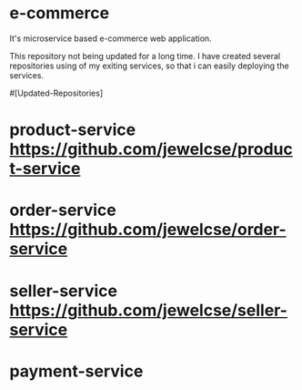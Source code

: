 # e-commerce
It's microservice based e-commerce web application.


This repository not being updated for a long time. I have created several repositories using of my exiting services, so that i can easily deploying the services.

#[Updated-Repositories]
# product-service https://github.com/jewelcse/product-service
# order-service https://github.com/jewelcse/order-service
# seller-service https://github.com/jewelcse/seller-service
# payment-service 

